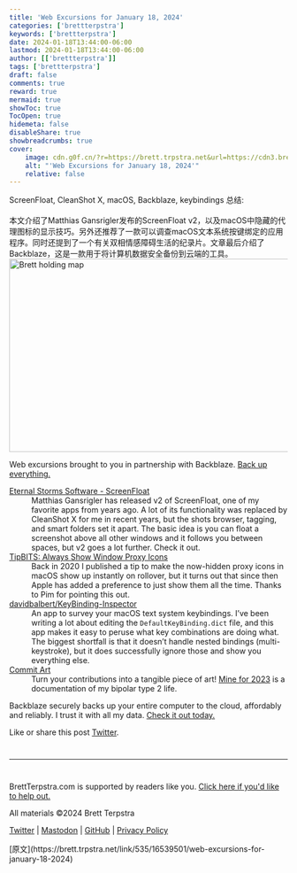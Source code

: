 ```yaml
---
title: 'Web Excursions for January 18, 2024'
categories: ['brettterpstra']
keywords: ['brettterpstra']
date: 2024-01-18T13:44:00-06:00
lastmod: 2024-01-18T13:44:00-06:00
author: [['brettterpstra']]
tags: ['brettterpstra']
draft: false 
comments: true
reward: true 
mermaid: true 
showToc: true 
TocOpen: true 
hidemeta: false 
disableShare: true 
showbreadcrumbs: true 
cover:
    image: cdn.g0f.cn/?r=https://brett.trpstra.net&url=https://cdn3.brettterpstra.com/uploads/2017/03/web-exc-map.jpg
    alt: "'Web Excursions for January 18, 2024'"
    relative: false
---
```


<div>

<div> ScreenFloat, CleanShot X, macOS, Backblaze, keybindings
总结:<br/><br/>本文介绍了Matthias Gansrigler发布的ScreenFloat v2，以及macOS中隐藏的代理图标的显示技巧。另外还推荐了一款可以调查macOS文本系统按键绑定的应用程序。同时还提到了一个有关双相情感障碍生活的纪录片。文章最后介绍了Backblaze，这是一款用于将计算机数据安全备份到云端的工具。
 <div>
<noscript class="loading-lazy">
<source media="(max-width: 640px)"/>
<source type="image/webp"/>
<source/>
<img alt="Brett holding map" class="aligncenter" height="349" src="cdn.g0f.cn/?r=https://brett.trpstra.net&url=https://cdn3.brettterpstra.com/uploads/2017/03/web-exc-map.jpg" title="Brett holding map" width="800"/>
</noscript>
<p>Web excursions brought to you in partnership with Backblaze. <a href="https://secure.backblaze.com/r/00dszk">Back up everything.</a></p>
<dl>
<dt><a href="https://eternalstorms.at/ScreenFloat/">Eternal Storms Software - ScreenFloat</a></dt>
<dd>Matthias Gansrigler has released v2 of ScreenFloat, one of my favorite apps from years ago. A lot of its functionality was replaced by CleanShot X for me in recent years, but the shots browser, tagging, and smart folders set it apart. The basic idea is you can float a screenshot above all other windows and it follows you between spaces, but v2 goes a lot further. Check it out.</dd>
<dt><a href="https://tidbits.com/2022/03/26/tipbits-always-show-window-proxy-icons/">TipBITS: Always Show Window Proxy Icons</a></dt>
<dd>Back in 2020 I published a tip to make the now-hidden proxy icons in macOS show up instantly on rollover, but it turns out that since then Apple has added a preference to just show them all the time. Thanks to Pim for pointing this out.</dd>
<dt><a href="https://github.com/davidbalbert/KeyBinding-Inspector">davidbalbert/KeyBinding-Inspector</a></dt>
<dd>An app to survey your macOS text system keybindings. I’ve been writing a lot about editing the <code class="language-plaintext highlighter-rouge">DefaultKeyBinding.dict</code> file, and this app makes it easy to peruse what key combinations are doing what. The biggest shortfall is that it doesn’t handle nested bindings (multi-keystroke), but it does successfully ignore those and show you everything else.</dd>
<dt><a href="https://commit-art.dev/">Commit Art</a></dt>
<dd>Turn your contributions into a tangible piece of art! <a href="https://share.cleanshot.com/VBrnkgpp">Mine for 2023</a> is a documentation of my bipolar type 2 life.</dd>
</dl>
<p>Backblaze securely backs up your entire computer to the cloud, affordably and reliably. I trust it with all my data. <a href="https://secure.backblaze.com/r/00dszk">Check it out today.</a></p>
<p>Like or share this post <a class="twitter" href="https://twitter.com/intent/tweet?original_referer=https%3A%2F%2Fbrettterpstra.com%2F2024%2F01%2F18%2Fweb-excursions-for-january-18-2024%2F&amp;text=Web+Excursions+for+January+18%2C+2024&amp;url=https%3A%2F%2Fbrettterpstra.com%2F2024%2F01%2F18%2Fweb-excursions-for-january-18-2024%2F&amp;via=ttscoff" rel="nofollow" target="_blank" title="Tweet this post">Twitter</a>.</p>
<hr style="margin: 40px 0;"/>
<p>BrettTerpstra.com is supported by readers like you. <a href="https://brettterpstra.com/support/">Click here if you'd like to help out.</a></p>
<p class="copyright">All materials ©2024 Brett Terpstra</p>
<p><a href="https://twitter.com/ttscoff" rel="me">Twitter</a> | <a href="https://nojack.easydns.ca/@ttscoff" rel="me">Mastodon</a> | <a href="https://github.com/ttscoff">GitHub</a> | <a href="https://brettterpstra.com/legal/privacy.html">Privacy Policy</a></p><img height="1" src="cdn.g0f.cn/?r=https://brett.trpstra.net&url=https://brett.trpstra.net/link/535/16539501.gif" width="1"/>
</div></div>
</div>

<div>
[原文](https://brett.trpstra.net/link/535/16539501/web-excursions-for-january-18-2024)
</div>

